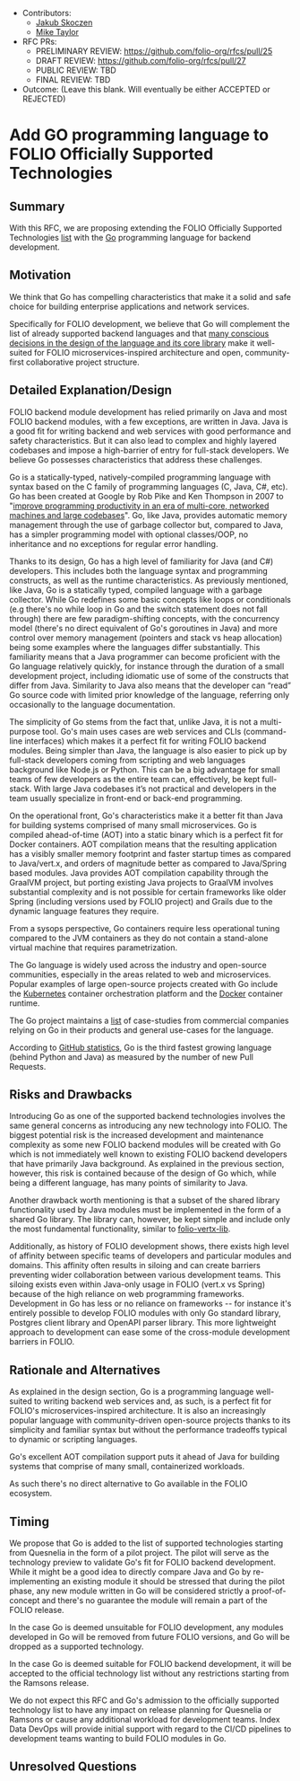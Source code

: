 
- Contributors:
  - [Jakub Skoczen](jakub@indexdata.com)
  - [Mike Taylor](mike@indexdata.com)
- RFC PRs: 
  - PRELIMINARY REVIEW: https://github.com/folio-org/rfcs/pull/25
  - DRAFT REVIEW: https://github.com/folio-org/rfcs/pull/27
  - PUBLIC REVIEW: TBD
  - FINAL REVIEW: TBD
- Outcome: (Leave this blank.  Will eventually be either ACCEPTED or REJECTED)

# Add GO programming language to FOLIO Officially Supported Technologies

## Summary

With this RFC, we are proposing extending the FOLIO Officially Supported Technologies [list](https://wiki.folio.org/display/TC/Officially+Supported+Technologies) with the [Go](https://go.dev/) programming language for backend development.

## Motivation

We think that Go has compelling characteristics that make it a solid and safe choice for building enterprise applications and network services. 

Specifically for FOLIO development, we believe that Go will complement the list of already supported backend languages and that [many conscious decisions in the design of the language and its core library](https://go.dev/talks/2012/splash.article) make it well-suited for FOLIO microservices-inspired architecture and open, community-first collaborative project structure. 

## Detailed Explanation/Design

FOLIO backend module development has relied primarily on Java and most FOLIO backend modules, with a few exceptions, are written in Java. Java is a good fit for writing backend and web services with good performance and safety characteristics. But it can also lead to complex and highly layered codebases and impose a high-barrier of entry for full-stack developers. We believe Go possesses characteristics that address these challenges.

Go is a statically-typed, natively-compiled programming language with syntax based on the C family of programming languages (C, Java, C#, etc). Go has been created at Google by Rob Pike and Ken Thompson in 2007 to "[improve programming productivity in an era of multi-core, networked machines and large codebases](https://go.dev/solutions/google/)". Go, like Java, provides automatic memory management through the use of garbage collector but, compared to Java, has a simpler programming model with optional classes/OOP, no inheritance and no exceptions for regular error handling.

Thanks to its design, Go has a high level of familiarity for Java (and C#) developers. This includes both the language syntax and programming constructs, as well as the runtime characteristics. As previously mentioned, like Java, Go is a statically typed, compiled language with a garbage collector. While Go redefines some basic concepts like loops or conditionals (e.g there's no while loop in Go and the switch statement does not fall through) there are few paradigm-shifting concepts, with the concurrency model (there's no direct equivalent of Go's goroutines in Java) and more control over memory management (pointers and stack vs heap allocation) being some examples where the languages differ substantially.  This familiarity means that a Java programmer can become proficient with the Go language relatively quickly, for instance through the duration of a small development project, including idiomatic use of some of the constructs that differ from Java. Similarity to Java also means that the developer can “read” Go source code with limited prior knowledge of the language, referring only occasionally to the language documentation. 
 
The simplicity of Go stems from the fact that, unlike Java, it is not a multi-purpose tool. Go's main uses cases are web services and CLIs (command-line interfaces) which makes it a perfect fit for writing FOLIO backend modules. Being simpler than Java, the language is also easier to pick up by full-stack developers coming from scripting and web languages background like Node.js or Python. This can be a big advantage for small teams of few developers as the entire team can, effectively, be kept full-stack. With large Java codebases it’s not practical and developers in the team usually specialize in front-end or back-end programming. 

On the operational front, Go's characteristics make it a better fit than Java for building systems comprised of many small microservices. Go is compiled ahead-of-time (AOT) into a static binary which is a perfect fit for Docker containers. AOT compilation means that the resulting application has a visibly smaller memory footprint and faster startup times as compared to Java/vert.x, and orders of magnitude better as compared to Java/Spring based modules. Java provides AOT compilation capability through the GraalVM project, but porting existing Java projects to GraalVM involves substantial complexity and is not possible for certain frameworks like older Spring (including versions used by FOLIO project) and Grails due to the dynamic language features they require. 

From a sysops perspective, Go containers require less operational tuning compared to the JVM containers as they do not contain a stand-alone virtual machine that requires parametrization.

The Go language is widely used across the industry and open-source communities, especially in the areas related to web and microservices. Popular examples of large open-source projects created with Go include the [Kubernetes](https://github.com/kubernetes/kubernetes) container orchestration platform and the [Docker](https://github.com/docker) container runtime.

The Go project maintains a [list](https://go.dev/solutions/) of case-studies from commercial companies relying on Go in their products and general use-cases for the language.

According to [GitHub statistics](https://madnight.github.io/githut/#/pull_requests/2023/3), Go is the third fastest growing language (behind Python and Java) as measured by the number of new Pull Requests.

## Risks and Drawbacks

Introducing Go as one of the supported backend technologies involves the same general concerns as introducing any new technology into FOLIO. The biggest potential risk is the increased development and maintenance complexity as some new FOLIO backend modules will be created with Go which is not immediately well known to existing FOLIO backend developers that have primarily Java background. As explained in the previous section, however, this risk is contained because of the design of Go which, while being a different language, has many points of similarity to Java.

Another drawback worth mentioning is that a subset of the shared library functionality used by Java modules must be implemented in the form of a shared Go library. The library can, however, be kept simple and include only the most fundamental functionality, similar to [folio-vertx-lib](https://github.com/folio-org/folio-vertx-lib).

Additionally, as history of FOLIO development shows, there exists high level of affinity between specific teams of developers and particular modules and domains. This affinity often results in siloing and can create barriers preventing wider collaboration between various development teams. This siloing exists even within Java-only usage in FOLIO (vert.x vs Spring) because of the high reliance on web programming frameworks. Development in Go has less or no reliance on frameworks -- for instance it's entirely possible to develop FOLIO modules with only Go standard library, Postgres client library and OpenAPI parser library. This more lightweight approach to development can ease some of the cross-module development barriers in FOLIO. 

## Rationale and Alternatives

As explained in the design section, Go is a programming language well-suited to writing backend web services and, as such, is a perfect fit for FOLIO's microservices-inspired architecture. It is also an increasingly popular language with community-driven open-source projects thanks to its simplicity and familiar syntax but without the performance tradeoffs typical to dynamic or scripting languages.

Go's excellent AOT compilation support puts it ahead of Java for building systems that comprise of many small, containerized workloads.

As such there's no direct alternative to Go available in the FOLIO ecosystem.

## Timing

We propose that Go is added to the list of supported technologies starting from Quesnelia in the form of a pilot project. The pilot will serve as the technology preview to validate Go's fit for FOLIO backend development. While it might be a good idea to directly compare Java and Go by re-implementing an existing module it should be stressed that during the pilot phase, any new module written in Go will be considered strictly a proof-of-concept and there's no guarantee the module will remain a part of the FOLIO release. 

In the case Go is deemed unsuitable for FOLIO development, any modules developed in Go will be removed from future FOLIO versions, and Go will be dropped as a supported technology.

In the case Go is deemed suitable for FOLIO backend development, it will be accepted to the official technology list without any restrictions starting from the Ramsons release.

We do not expect this RFC and Go's admission to the officially supported technology list to have any impact on release planning for Quesnelia or Ramsons or cause any additional workload for development teams. Index Data DevOps will provide initial support with regard to the CI/CD pipelines to development teams wanting to build FOLIO modules in Go.

## Unresolved Questions
